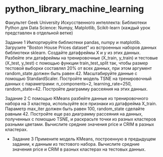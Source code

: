# python_library_machine_learning
Факультет Geek University Искусственного интеллекта: Библиотеки Python для Data Science: Numpy, Matplotlib, Scikit-learn (каждый урок представлен в отдельной ветке)

Задание 1
Импортируйте библиотеки pandas, numpy и matplotlib.
Загрузите "Boston House Prices dataset" из встроенных наборов данных библиотеки sklearn.
Создайте датафреймы X и y из этих данных.
Разбейте эти датафреймы на тренировочные (X_train, y_train) и тестовые (X_test, y_test)
с помощью функции train_test_split так, чтобы размер тестовой выборки
составлял 20% от всех данных, при этом аргумент random_state должен быть равен 42.
Масштабируйте данные с помощью StandardScaler.
Постройте модель TSNE на тренировочный данных с параметрами:
n_components=2, learning_rate=250, random_state=42.
Постройте диаграмму рассеяния на этих данных.


Задание 2
С помощью KMeans разбейте данные из тренировочного набора на 3 кластера,
используйте все признаки из датафрейма X_train.
Параметр max_iter должен быть равен 100, random_state сделайте равным 42.
Постройте еще раз диаграмму рассеяния на данных, полученных с помощью TSNE,
и раскрасьте точки из разных кластеров разными цветами.
Вычислите средние значения price и CRIM в разных кластерах.

* Задание 3
Примените модель KMeans, построенную в предыдущем задании,
к данным из тестового набора.
Вычислите средние значения price и CRIM в разных кластерах на тестовых данных.
